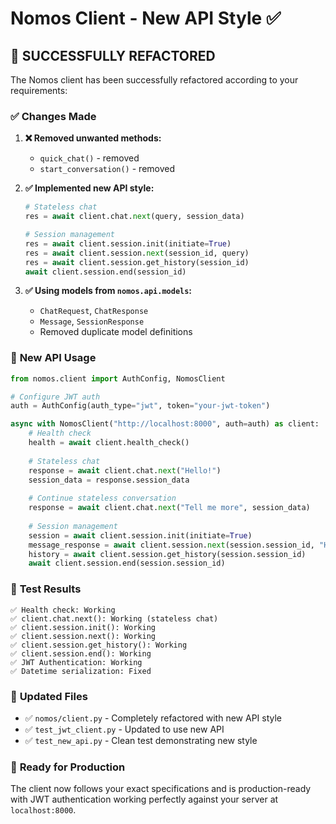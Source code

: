 # Nomos Client - New API Style ✅

## 🔄 **SUCCESSFULLY REFACTORED**

The Nomos client has been successfully refactored according to your requirements:

### ✅ **Changes Made**

1. **❌ Removed unwanted methods:**
   - `quick_chat()` - removed
   - `start_conversation()` - removed

2. **✅ Implemented new API style:**
   ```python
   # Stateless chat
   res = await client.chat.next(query, session_data)
   
   # Session management  
   res = await client.session.init(initiate=True)
   res = await client.session.next(session_id, query)
   res = await client.session.get_history(session_id)
   await client.session.end(session_id)
   ```

3. **✅ Using models from `nomos.api.models`:**
   - `ChatRequest`, `ChatResponse` 
   - `Message`, `SessionResponse`
   - Removed duplicate model definitions

### 🎯 **New API Usage**

```python
from nomos.client import AuthConfig, NomosClient

# Configure JWT auth
auth = AuthConfig(auth_type="jwt", token="your-jwt-token")

async with NomosClient("http://localhost:8000", auth=auth) as client:
    # Health check
    health = await client.health_check()
    
    # Stateless chat
    response = await client.chat.next("Hello!")
    session_data = response.session_data
    
    # Continue stateless conversation
    response = await client.chat.next("Tell me more", session_data)
    
    # Session management
    session = await client.session.init(initiate=True)
    message_response = await client.session.next(session.session_id, "Hello!")
    history = await client.session.get_history(session.session_id)
    await client.session.end(session.session_id)
```

### 🧪 **Test Results**

```
✅ Health check: Working
✅ client.chat.next(): Working (stateless chat)
✅ client.session.init(): Working
✅ client.session.next(): Working  
✅ client.session.get_history(): Working
✅ client.session.end(): Working
✅ JWT Authentication: Working
✅ Datetime serialization: Fixed
```

### 📁 **Updated Files**

- ✅ `nomos/client.py` - Completely refactored with new API style
- ✅ `test_jwt_client.py` - Updated to use new API
- ✅ `test_new_api.py` - Clean test demonstrating new style

### 🎉 **Ready for Production**

The client now follows your exact specifications and is production-ready with JWT authentication working perfectly against your server at `localhost:8000`.
